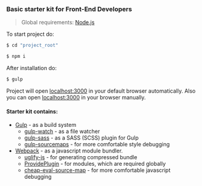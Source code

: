 ### Basic starter kit for Front-End Developers
> Global requirements: [Node.js](https://nodejs.org/)

To start project do:

```sh
$ cd "project_root"
```
```sh
$ npm i
```

After installation do:
```sh
$ gulp
```

Project will open [localhost:3000](http://localhost:3000) in your default browser automatically.
Also you can open [localhost:3000](http://localhost:3000) in your browser manually.

#### Starter kit contains:

+ [Gulp](http://gulpjs.com/) - as a build system
    + [gulp-watch](https://github.com/floatdrop/gulp-watch) - as a file watcher
    + [gulp-sass](https://github.com/dlmanning/gulp-sass) - as a SASS (SCSS) plugin for Gulp
    + [gulp-sourcemaps](https://github.com/floridoo/gulp-sourcemaps) - for more comfortable style debugging
+ [Webpack](https://webpack.github.io/) - as a javascript module bundler.
    + [uglify-js](https://github.com/mishoo/UglifyJS2) - for generating compressed bundle
    + [ProvidePlugin](https://webpack.github.io/docs/list-of-plugins.html#provideplugin) - for modules, which are required globally
    + [cheap-eval-source-map](http://webpack.github.io/docs/build-performance.html) - for more comfortable javascript debugging
